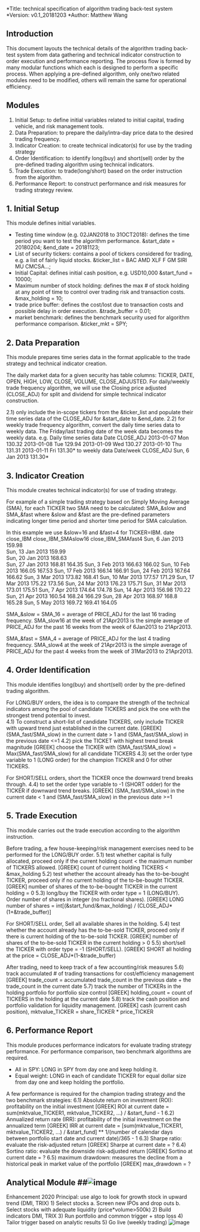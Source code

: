 *Title: technical specification of algorithm trading back-test system
*Version: v0.1_20181203
*Author: Matthew Wang

## Introduction ##
This document layouts the technical details of the algorithm trading back-test system from data gathering and technical indicator construction to order execution and performance reporting. The process flow is formed by many modular functions which each is designed to perform a specific process. When applying a pre-defined algorithm, only one/two related modules need to be modified, others will remain the same for operational efficiency.

## Modules ##
1. Initial Setup: to define initial variables related to initial capital, trading vehicle, and risk management tools.
2. Data Preparation: to prepare the daily/intra-day price data to the desired trading frequency.
3. Indicator Creation: to create technical indicator(s) for use by the trading strategy
4. Order Identification: to identify long(buy) and short(sell) order by the pre-defined trading algorithm using technical indicators.
5. Trade Execution: to trade(long/short) based on the order instruction from the algorithm.
6. Performance Report: to construct performance and risk measures for trading strategy review.

## 1. Initial Setup ##
This module defines initial variables. 

* Testing time window (e.g. 02JAN2018 to 31OCT2018): defines the time period you want to test the algorithm performance.
	&start_date = 20180204; &end_date = 20181123;
* List of security tickers: contains a pool of tickers considered for trading, e.g. a list of fairly liquid stocks.
	&ticker_list = BAC AMD XLF F GM SIRI MU CMCSA…;
* Initial Capital: defines initial cash position, e.g. USD10,000
	&start_fund = 10000;
* Maximum number of stock holding: defines the max # of stock holding at any point of time to control over trading risk and transaction costs.
	&max_holding = 10;
* trade price buffer: defines the cost/lost due to transaction costs and possible delay in order execution.
	&trade_buffer = 0.01;
* market benchmark: defines the benchmark security used for algorithm performance comparison.
	&ticker_mkt = SPY;

## 2. Data Preparation ##
This module prepares time series data in the format applicable to the trade strategy and technical indicator creation.

The daily market data for a given security has table columns: TICKER, DATE, OPEN, HIGH, LOW, CLOSE, VOLUME, CLOSE_ADJUSTED. For daily/weekly trade frequency algorithm, we will use the Closing price adjusted (CLOSE_ADJ) for split and dividend for simple technical indicator construction.

2.1) only include the in-scope tickers from the &ticker_list and populate their time series data of the CLOSE_ADJ for &start_date to &end_date.
2.2) for weekly trade frequency algorithm, convert the daily time series data to weekly data. The Friday/last trading date of the week data becomes the weekly data. 
e.g.  Daily time series data
Date	CLOSE_ADJ
2013-01-07 Mon	130.32
2013-01-08 Tue	129.94
2013-01-09 Wed	130.27
2013-01-10 Thu	131.31
2013-01-11 Fri	131.30*
to weekly data
Date/week	CLOSE_ADJ
  Sun, 6 Jan 2013	131.30*

## 3. Indicator Creation ##
This module creates technical indicator(s) for use of trading strategy.

For example of a simple trading strategy based on Simply Moving Average (SMA), for each TICKER two SMA need to be calculated: SMA_&slow and SMA_&fast where &slow and &fast are the pre-defined parameters indicating longer time period and shorter time period for SMA calculation. 

In this example we use &slow=16 and &fast=4 for TICKER=IBM. 
date	close_IBM	close_IBM_SMAslow16	close_IBM_SMAfast4
Sun, 6 Jan 2013	159.98	 	 
Sun, 13 Jan 2013	159.99	 	 
Sun, 20 Jan 2013	168.63	 	 
Sun, 27 Jan 2013	168.81	 	164.35
Sun, 3 Feb 2013	166.63	 	166.02
Sun, 10 Feb 2013	166.05	 	167.53
Sun, 17 Feb 2013	166.14	 	166.91
Sun, 24 Feb 2013	167.64	 	166.62
Sun, 3 Mar 2013	173.82	 	168.41
Sun, 10 Mar 2013	177.57	 	171.29
Sun, 17 Mar 2013	175.22	 	173.56
Sun, 24 Mar 2013	176.23	 	175.71
Sun, 31 Mar 2013	173.01	 	175.51
Sun, 7 Apr 2013	174.64	 	174.78
Sun, 14 Apr 2013	156.98	 	170.22
Sun, 21 Apr 2013	160.54	168.24	166.29
Sun, 28 Apr 2013	168.97	168.8	165.28
Sun, 5 May 2013	169.72	169.41	164.05

SMA_&slow = SMA_16 = average of PRICE_ADJ for the last 16 trading frequency. SMA_slow16 at the week of 21Apr2013 is the simple average of PRICE_ADJ for the past 16 weeks from the week of 6Jan2013 to 21Apr2013.

SMA_&fast = SMA_4 =  average of PRICE_ADJ for the last 4 trading frequency. SMA_slow4 at the week of 21Apr2013 is the simple average of PRICE_ADJ for the past 4 weeks from the week of 31Mar2013 to 21Apr2013.

## 4. Order Identification ##
This module identifies long(buy) and short(sell) order by the pre-defined trading algorithm.

For LONG/BUY orders, the idea is to compare the strength of the technical indicators among the pool of candidate TICKERS and pick the one with the strongest trend potential to invest.  
4.1) To construct a short-list of candidate TICKERS, only include TICKER with upward trend just established in the current date.
[GREEK] (SMA_fast/SMA_slow) in the current date > 1 and (SMA_fast/SMA_slow) in the previous date <=1
4.2) pick the TICKET with highest trend break magnitude
[GREEK] choose the TICKER with (SMA_fast/SMA_slow) = Max(SMA_fast/SMA_slow) for all candidate TICKERS
4.3) set the order type variable to 1 (LONG order) for the champion TICKER and 0 for other TICKERS.

For SHORT/SELL orders, short the TICKER once the downward trend breaks through.
4.4) to set the order type variable to -1 (SHORT odder) for the TICKER if downward trend breaks.
[GREEK] (SMA_fast/SMA_slow) in the current date < 1 and (SMA_fast/SMA_slow) in the previous date >=1

## 5. Trade Execution ##
This module carries out the trade execution according to the algorithm instruction. 

Before trading, a few house-keeping/risk management exercises need to be performed for the LONG/BUY order.
5.1) test whether capital is fully allocated, proceed only if the current holding count < the maximum number of TICKERS allowed.
[GREEK] count of current holding TICKERS < &max_holding
5.2) test whether the account already has the to-be-bought TICKER, proceed only if no current holding of the to-be-bought TICKER.
[GREEK] number of shares of the to-be-bought TICKER in the current holding = 0
5.3) long/buy the TICKER with order type = 1 (LONG/BUY). Order number of shares in integer (no fractional shares).
[GREEK] LONG number of shares = int[(&start_fund/&max_holding) / (CLOSE_ADJ*(1+&trade_buffer)]

For SHORT/SELL order, Sell all available shares in the holding.
5.4) test whether the account already has the to-be-sold TICKER, proceed only if there is current holding of the to-be-sold TICKER.
[GREEK] number of shares of the to-be-sold TICKER in the current holding > 0
5.5) short/sell the TICKER with order type = -1 (SHORT/SELL). 
[GREEK] SHORT all holding at the price = CLOSE_ADJ*(1-&trade_buffer)

After trading, need to keep track of a few accounting/risk measures
5.6) track accumulated # of trading transactions for cost/efficiency management
[GREEK] trade_count = accumulated trade_count in the previous date + the trade_count in the current date
5.7) track the number of TICKERs in the holding portfolio for portfolio size control
[GREEK] holding_count = count of TICKERS in the holding at the current date
5.8) track the cash position and portfolio validation for liquidity management.
[GREEK] cash (current cash position), mktvalue_TICKER = share_TICKER * price_TICKER

## 6. Performance Report ##
This module produces performance indicators for evaluate trading strategy performance.
For performance comparison, two benchmark algorithms are required. 
* All in SPY: LONG in SPY from day one and keep holding it.
* Equal weight: LONG in each of candidate TICKER for equal dollar size from day one and keep holding the portfolio.

A few performance is required for the champion trading strategy and the two benchmark strategies: 
6.1) Absolute return on investment (ROI): profitability on the initial investment
[GREEK] ROI at current date = sum(mktvalue_TICKER1, mktvalue_TICKER2, …) / &start_fund - 1
6.2) Annualized return rate (IRR): profitability of the initial investment on the annualized term
[GREEK] IRR at current date = [sum(mktvalue_TICKER1, mktvalue_TICKER2, …) / &start_fund] ** 1/(number of calendar days between portfolio start date and current date)/365 - 1
6.3) Sharpe ratio: evaluate the risk-adjusted return
[GREEK] Sharpe at current date = ?
6.4) Sortino ratio: evaluate the downside risk-adjusted return
[GREEK] Sortino at current date = ?
6.5) maximum drawdown: measures the decline from a historical peak in market value of the portfolio
[GREEK] max_drawdown = ?

## Analytical Module ##![image](https://github.com/iiiwater/Trading-Matthew/assets/35386869/a508e2c0-a062-41b9-9870-0c2674f3ef49)

Enhancement 2020
Principal: use algo to look for growth stock in upward trend (DMI, TRIX)
	1) Select stocks
		a. Screen new IPOs and drop outs
		b. Select stocks with adequate liquidity (price*volume>500k)
	2) Build indicators DMI, TRIX
	3) Run portfolio and common trigger + stop loss
	4) Tailor trigger based on analytic results
	5) Go live (weekly trading)
![image](https://github.com/iiiwater/Trading-Matthew/assets/35386869/f4005dbc-747d-46d1-9b43-218698ed8f50)
